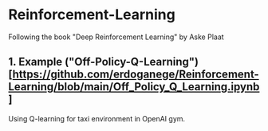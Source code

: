 # Reinforcement-Learning

Following the book "Deep Reinforcement Learning" by Aske Plaat

## 1. Example ("Off-Policy-Q-Learning") [https://github.com/erdoganege/Reinforcement-Learning/blob/main/Off_Policy_Q_Learning.ipynb]
Using Q-learning for taxi environment in OpenAI gym. 
